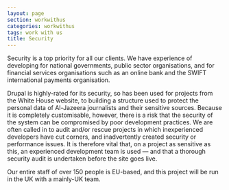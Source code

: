 ```yaml
---
layout: page
section: workwithus
categories: workwithus
tags: work with us
title: Security
---
```


Security is a top priority for all our clients. We have experience of developing for national governments, public sector organisations, and for financial services organisations such as an online bank and the SWIFT international payments organisation.

Drupal is highly-rated for its security, so has been used for projects from the White House website, to building a structure used to protect the personal data of Al-Jazeera journalists and their sensitive sources. Because it is completely customisable, however, there is a risk that the security of the system can be compromised by poor development practices. We are often called in to audit and/or rescue projects in which inexperienced developers have cut corners, and inadvertently created security or performance issues. It is therefore vital that, on a project as sensitive as this, an experienced development team is used — and that a thorough security audit is undertaken before the site goes live.

Our entire staff of over 150 people is EU-based, and this project will be run in the UK with a mainly-UK team.
